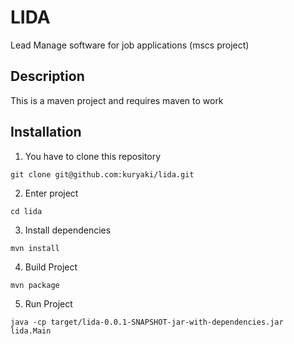 # LIDA
Lead Manage software for job applications (mscs project)

## Description

This is a maven project and requires maven to work

## Installation

1. You have to clone this repository

`git clone git@github.com:kuryaki/lida.git`

2. Enter project

`cd lida`

3. Install dependencies

`mvn install`

4. Build Project

`mvn package`

5. Run Project

`java -cp target/lida-0.0.1-SNAPSHOT-jar-with-dependencies.jar lida.Main`
